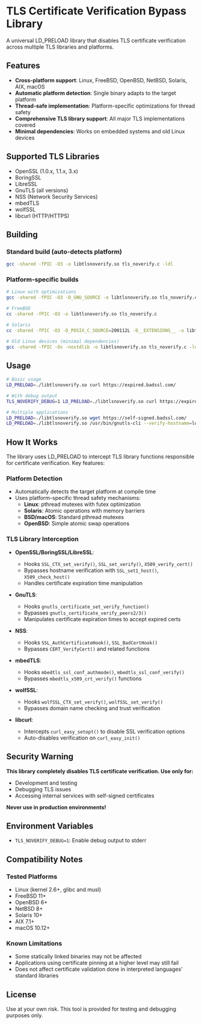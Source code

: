 # TLS Certificate Verification Bypass Library

A universal LD_PRELOAD library that disables TLS certificate verification across multiple TLS libraries and platforms.

## Features

- **Cross-platform support**: Linux, FreeBSD, OpenBSD, NetBSD, Solaris, AIX, macOS
- **Automatic platform detection**: Single binary adapts to the target platform
- **Thread-safe implementation**: Platform-specific optimizations for thread safety
- **Comprehensive TLS library support**: All major TLS implementations covered
- **Minimal dependencies**: Works on embedded systems and old Linux devices

## Supported TLS Libraries

- OpenSSL (1.0.x, 1.1.x, 3.x)
- BoringSSL
- LibreSSL
- GnuTLS (all versions)
- NSS (Network Security Services)
- mbedTLS
- wolfSSL
- libcurl (HTTP/HTTPS)

## Building

### Standard build (auto-detects platform)
```bash
gcc -shared -fPIC -O3 -o libtlsnoverify.so tls_noverify.c -ldl
```

### Platform-specific builds
```bash
# Linux with optimizations
gcc -shared -fPIC -O3 -D_GNU_SOURCE -o libtlsnoverify.so tls_noverify.c -ldl -pthread

# FreeBSD
cc -shared -fPIC -O3 -o libtlsnoverify.so tls_noverify.c

# Solaris
cc -shared -fPIC -O3 -D_POSIX_C_SOURCE=200112L -D__EXTENSIONS__ -o libtlsnoverify.so tls_noverify.c -ldl

# Old Linux devices (minimal dependencies)
gcc -shared -fPIC -Os -nostdlib -o libtlsnoverify.so tls_noverify.c -ldl
```

## Usage

```bash
# Basic usage
LD_PRELOAD=./libtlsnoverify.so curl https://expired.badssl.com/

# With debug output
TLS_NOVERIFY_DEBUG=1 LD_PRELOAD=./libtlsnoverify.so curl https://expired.badssl.com/

# Multiple applications
LD_PRELOAD=./libtlsnoverify.so wget https://self-signed.badssl.com/
LD_PRELOAD=./libtlsnoverify.so /usr/bin/gnutls-cli --verify-hostname=lol expired.badssl.com 443
```

## How It Works

The library uses LD_PRELOAD to intercept TLS library functions responsible for certificate verification. Key features:

### Platform Detection
- Automatically detects the target platform at compile time
- Uses platform-specific thread safety mechanisms:
  - **Linux**: pthread mutexes with futex optimization
  - **Solaris**: Atomic operations with memory barriers
  - **BSD/macOS**: Standard pthread mutexes
  - **OpenBSD**: Simple atomic swap operations

### TLS Library Interception
- **OpenSSL/BoringSSL/LibreSSL**: 
  - Hooks `SSL_CTX_set_verify()`, `SSL_set_verify()`, `X509_verify_cert()`
  - Bypasses hostname verification with `SSL_set1_host()`, `X509_check_host()`
  - Handles certificate expiration time manipulation
  
- **GnuTLS**: 
  - Hooks `gnutls_certificate_set_verify_function()`
  - Bypasses `gnutls_certificate_verify_peers2/3()`
  - Manipulates certificate expiration times to accept expired certs
  
- **NSS**: 
  - Hooks `SSL_AuthCertificateHook()`, `SSL_BadCertHook()`
  - Bypasses `CERT_VerifyCert()` and related functions
  
- **mbedTLS**: 
  - Hooks `mbedtls_ssl_conf_authmode()`, `mbedtls_ssl_conf_verify()`
  - Bypasses `mbedtls_x509_crt_verify()` functions
  
- **wolfSSL**: 
  - Hooks `wolfSSL_CTX_set_verify()`, `wolfSSL_set_verify()`
  - Bypasses domain name checking and trust verification
  
- **libcurl**: 
  - Intercepts `curl_easy_setopt()` to disable SSL verification options
  - Auto-disables verification on `curl_easy_init()`

## Security Warning

**This library completely disables TLS certificate verification. Use only for:**
- Development and testing
- Debugging TLS issues
- Accessing internal services with self-signed certificates

**Never use in production environments!**

## Environment Variables

- `TLS_NOVERIFY_DEBUG=1`: Enable debug output to stderr

## Compatibility Notes

### Tested Platforms
- Linux (kernel 2.6+, glibc and musl)
- FreeBSD 11+
- OpenBSD 6+
- NetBSD 8+
- Solaris 10+
- AIX 7.1+
- macOS 10.12+

### Known Limitations
- Some statically linked binaries may not be affected
- Applications using certificate pinning at a higher level may still fail
- Does not affect certificate validation done in interpreted languages' standard libraries

## License

Use at your own risk. This tool is provided for testing and debugging purposes only.